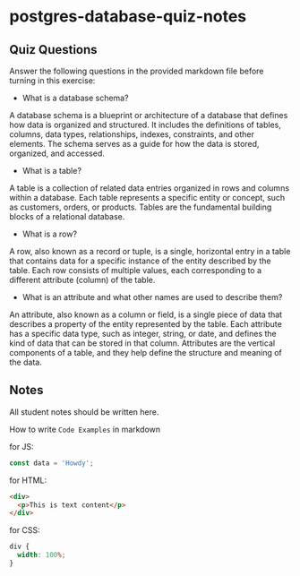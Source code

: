 # postgres-database-quiz-notes

## Quiz Questions

Answer the following questions in the provided markdown file before turning in this exercise:

- What is a database schema?

A database schema is a blueprint or architecture of a database that defines how data is organized and structured. It includes the definitions of tables, columns, data types, relationships, indexes, constraints, and other elements. The schema serves as a guide for how the data is stored, organized, and accessed.

- What is a table?

A table is a collection of related data entries organized in rows and columns within a database. Each table represents a specific entity or concept, such as customers, orders, or products. Tables are the fundamental building blocks of a relational database.

- What is a row?

A row, also known as a record or tuple, is a single, horizontal entry in a table that contains data for a specific instance of the entity described by the table. Each row consists of multiple values, each corresponding to a different attribute (column) of the table.

- What is an attribute and what other names are used to describe them?

An attribute, also known as a column or field, is a single piece of data that describes a property of the entity represented by the table. Each attribute has a specific data type, such as integer, string, or date, and defines the kind of data that can be stored in that column. Attributes are the vertical components of a table, and they help define the structure and meaning of the data.

## Notes

All student notes should be written here.

How to write `Code Examples` in markdown

for JS:

```javascript
const data = 'Howdy';
```

for HTML:

```html
<div>
  <p>This is text content</p>
</div>
```

for CSS:

```css
div {
  width: 100%;
}
```
